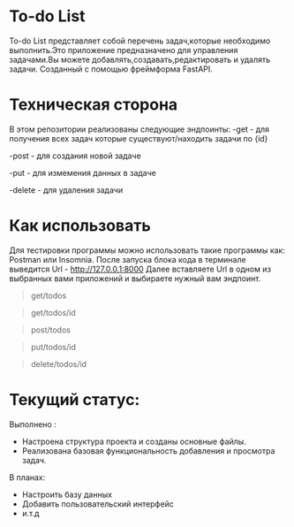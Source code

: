 # To-do List 

To-do List представляет собой перечень задач,которые необходимо выполнить.Это приложение предназначено для управления задачами.Вы можете добавлять,создавать,редактировать и удалять задачи. Созданный с помощью фреймформа FastAPI.

# Техническая сторона
В этом репозитории реализованы следующие эндпоинты:
-get - для получения всех задач которые существуют/находить задачи по {id}

-post - для создания новой задаче

-put - для измемения данных в задаче

-delete - для удаления задачи

# Как использовать 
Для тестировки программы можно использовать такие программы как: Postman или Insomnia.
После запуска блока кода в терминале выведится Url - http://127.0.0.1:8000
Далее вставляете Url в одном из выбранных вами приложений и выбираете нужный вам эндпоинт.
>get/todos

>get/todos/id

>post/todos

>put/todos/id

>delete/todos/id

# Текущий статус: 
Выполнено :
- Настроена структура проекта и созданы основные файлы.
- Реализована базовая функциональность добавления и просмотра задач.

В планах:
- Настроить базу данных
- Добавить пользовательский интерфейс
- и.т.д

